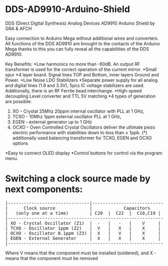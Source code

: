# DDS-AD9910-Arduino-Shield
DDS (Direct Digital Synthesis) Analog Devices AD9910 Arduino Shield by GRA &amp; AFCH

Easy connection to Arduino Mega without additional wires and converters. All functions of the DDS AD9910 are brought to the contacts of the Arduino Mega thanks to this you can fully reveal all the capabilities of the DDS AD9910.

Key Benefits:
*Low harmonics no more than -60dB. An output RF transformer is used for the correct operation of the current mirror.
*Small spur
*4 layer board. Signal lines TOP and Bottom, inner layers Ground and Power.
*Low Noise LDO Stabilizers
*Separate power supply for all analog and digital lines (1.8 and 3.3V), 5pcs IC voltage stabilizers are used. Additionally, there is an RF Ferrite bead interchange.
*High-speed decoupling Level converter and TTL 5V matching
*4 types of generation are possible:
1. XO - Crystal 25Mhz 20ppm internal oscillator with PLL at 1 GHz,
2. TCXO - 10Mhz 1ppm external oscillator PLL at 1 GHz,
3. EGEN - external generator up to 1 GHz
4. OCXO - Oven Controlled Crystal Oscillators deliver the ultimate piezo electric performance with stabilities down to less than ± 1ppb.
(*) additionally used balancing transformer for TCXO, EGEN and OCXO options

*Easy to connect OLED display
*Control buttons for control via the program menu.

# Switching a clock source made by next components:
<pre>
|-------------------------------|-----------------------------------|-----------------|
|      Clock source             |            Capacitors             |    Resistors    |
|   (only one at a time)        | C20  |  C22  |  C18,C19 | C14,C17 |  XTAL | REF_CLK |
|-------------------------------------------------------------------------------------|
| XO - Crystal Oscillator (Z1)  |  -   |   -   |    V     |    X    |   V   |    X    |
| TCXO - Oscillator 1ppm (Z2)   |  V   |   X   |    X     |    V    |   X   |    V    |
| OCXO - Oscillator 0.1ppm (Z3) |  X   |   V   |    X     |    V    |   X   |    V    |
| EGEN - External Generator     |  X   |   X   |    X     |    V    |   X   |    V    |
|-------------------------------------------------------------------------------------|
</pre>

Where V means that the component must be installed (soldered), and X - means that the component must be removed
